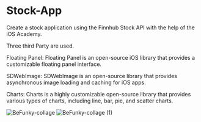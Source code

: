 # Stock-App
Create a stock application using the Finnhub Stock API with the help of the iOS Academy.

Three third Party are used.

Floating Panel: Floating Panel is an open-source iOS library that provides a customizable floating panel interface.

SDWebImage: SDWebImage is an open-source library that provides asynchronous image loading and caching for iOS apps.

Charts: Charts is a highly customizable open-source library that provides various types of charts, including line, bar, pie, and scatter charts.


![BeFunky-collage](https://user-images.githubusercontent.com/13213559/221334455-9c8f6205-f9ed-40b8-bc58-a0e4e5808e6e.png)
![BeFunky-collage (1)](https://user-images.githubusercontent.com/13213559/221334457-f24c905d-e0da-472a-aa11-35b9e6c65273.png)
